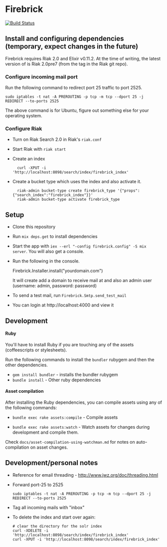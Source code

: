 # Firebrick

[![Build Status](https://travis-ci.org/HashNuke/firebrick.png?branch=master)](https://travis-ci.org/HashNuke/firebrick)

## Install and configuring dependencies (temporary, expect changes in the future)

Firebrick requires Riak 2.0 and Elixir v0.11.2. At the time of writing, the latest version of is Riak 2.0pre7 (from the tag in the Riak git repo).

### Configure incoming mail port

Run the following command to redirect port 25 traffic to port 2525.

    sudo iptables -t nat -A PREROUTING -p tcp -m tcp --dport 25 -j REDIRECT --to-ports 2525

The above command is for Ubuntu, figure out something else for your operating system.

### Configure Riak

* Turn on Riak Search 2.0 in Riak's `riak.conf`

* Start Riak with `riak start`

* Create an index

        curl -XPUT -i 'http://localhost:8098/search/index/firebrick_index'

* Create a bucket type which uses the index and also activate it.

        riak-admin bucket-type create firebrick_type '{"props":{"search_index":"firebrick_index"}}'
        riak-admin bucket-type activate firebrick_type


## Setup

* Clone this repository
* Run `mix deps.get` to install dependencies
* Start the app with `iex --erl "-config firebrick.config" -S mix server`. You will also get a console.

* Run the following in the console.

  Firebrick.Installer.install("yourdomain.com")

  It will create add a domain to receive mail at and also an admin user (username: admin, password: password)

* To send a test mail, run `Firebrick.Smtp.send_test_mail`

* You can login at http://localhost:4000 and view it


## Development

#### Ruby

You'll have to install Ruby if you are touching any of the assets (coffeescripts or stylesheets).

Run the following commands to install the `bundler` rubygem and then the other dependencies.

* `gem install bundler` - installs the bundler rubygem
* `bundle install` - Other ruby dependencies


#### Asset compilation

After installing the Ruby dependencies, you can compile assets using any of the following commands:

* `bundle exec rake assets:compile` - Compile assets

* `bundle exec rake assets:watch` - Watch assets for changes during development and compile them.


Check `docs/asset-compilation-using-watchman.md` for notes on auto-compilation on asset changes.


## Development/personal notes

* Reference for email threading - http://www.jwz.org/doc/threading.html
* Forward port-25 to 2525

      sudo iptables -t nat -A PREROUTING -p tcp -m tcp --dport 25 -j REDIRECT --to-ports 2525

* Tag all incoming mails with "inbox"
* To delete the index and start over again:

      # clear the directory for the solr index
      curl -XDELETE -i 'http://localhost:8098/search/index/firebrick_index'
      curl -XPUT -i 'http://localhost:8098/search/index/firebrick_index'
